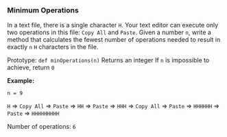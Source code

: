 ### Minimum Operations

In a text file, there is a single character `H`. Your text editor can execute only two operations in this file: `Copy All` and `Paste`. Given a number `n`, write a method that calculates the fewest number of operations needed to result in exactly `n` `H` characters in the file.

Prototype: `def minOperations(n)`
Returns an integer
If `n` is impossible to achieve, return `0`

**Example:**

`n = 9`

`H` => `Copy All` => `Paste` => `HH` => `Paste` => `HHH` => `Copy All` => `Paste` => `HHHHHH` => `Paste` => `HHHHHHHHH`

Number of operations: `6`
